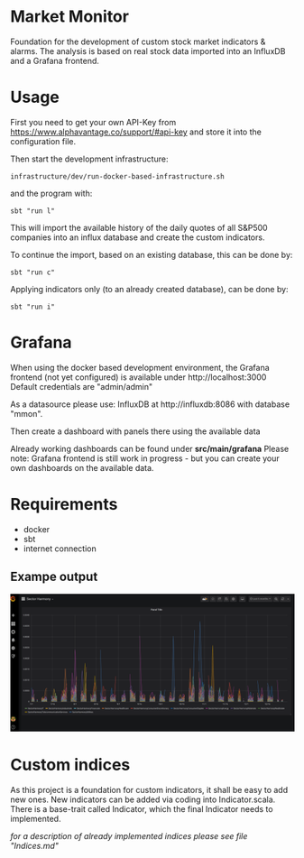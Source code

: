 Market Monitor
==============

Foundation for the development of custom stock market indicators & alarms.
The analysis is based on real stock data imported into an InfluxDB and a Grafana frontend.

Usage
=====
First you need to get your own API-Key from https://www.alphavantage.co/support/#api-key and store it into the configuration file.

Then start the development infrastructure:

    infrastructure/dev/run-docker-based-infrastructure.sh

and the program with:

    sbt "run l"
This will import the available history of the daily quotes of all S&P500 companies into an influx database and create the custom indicators.  

To continue the import, based on an existing database, this can be done by:

    sbt "run c"   

Applying indicators only (to an already created database), can be done by:
    
    sbt "run i" 

Grafana
=======
When using the docker based development environment, 
the Grafana frontend (not yet configured) is available under http://localhost:3000
Default credentials are "admin/admin"

As a datasource please use: InfluxDB at http://influxdb:8086 with database "mmon". 

Then create a dashboard with panels there using the available data

Already working dashboards can be found under __src/main/grafana__
Please note: Grafana frontend is still work in progress - but you can create your own dashboards on the available data.
 
 
Requirements
============
- docker
- sbt
- internet connection 

Exampe output
-------------
![](github/Opera%20Snapshot_2019-12-30_061248_localhost.png)

Custom indices
=================
As this project is a foundation for custom indicators, it shall be easy to add new ones.
New indicators can be added via coding into Indicator.scala. There is a base-trait called Indicator, 
which the final Indicator needs to implemented.

*for a description of already implemented indices please see file "Indices.md"*
